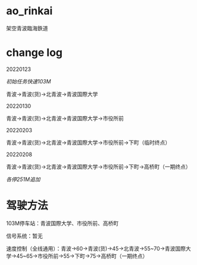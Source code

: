 # ao_rinkai
架空青波臨海鉄道
# change log

20220123

*初始任务快速103M*

青波→青波(货)→北青波→青波国際大学

20220130

青波→青波(货)→北青波→青波国際大学→市役所前

20220203

青波→青波(货)→北青波→青波国際大学→市役所前→下町（临时终点）

20220208

青波→青波(货)→北青波→青波国際大学→市役所前→下町→高桥町（一期终点）

*各停251M追加*

# 驾驶方法

103M停车站：青波国際大学、市役所前、高桥町

信号系统：暂无

速度控制（全线通用）：青波→60→青波(货)→45→北青波→55~70→青波国際大学→45~65→市役所前→55→下町→75→高桥町（一期终点）

